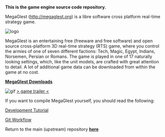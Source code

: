 **This is the game engine source code repository.**

MegaGlest (http://megaglest.org) is a libre software cross
platform real-time strategy game.

![logo](http://megaglest.org/uploads/megaglest2011/logo/logo.png)

MegaGlest is an entertaining free (freeware and free software)
and open source cross-platform 3D real-time strategy (RTS) game,
where you control the armies of one of seven different factions:
Tech, Magic, Egypt, Indians, Norsemen, Persian or Romans. The
game is played in one of 17 naturally looking settings, which,
like the unit models, are crafted with great attention to
detail. A lot of additional game data can be downloaded from
within the game at no cost.

[**MegaGlest Downloads**](http://megaglest.org/download.html)

![gif](http://megaglest.org/uploads/images/screenshots/game_screens.gif)
[> game trailer <](http://downloads.megaglest.org/videos/megaglest_game_trailer_lq.webm)

If you want to compile MegaGlest yourself, you should read the following:

[Development Tutorial](https://docs.megaglest.org/MG/Development)

[Git Workflow](https://github.com/MegaGlest/megaglest-source/wiki/Git-How-To)



Return to the main (upstream) repository [**here**](https://github.com/MegaGlest/megaglest-source)
